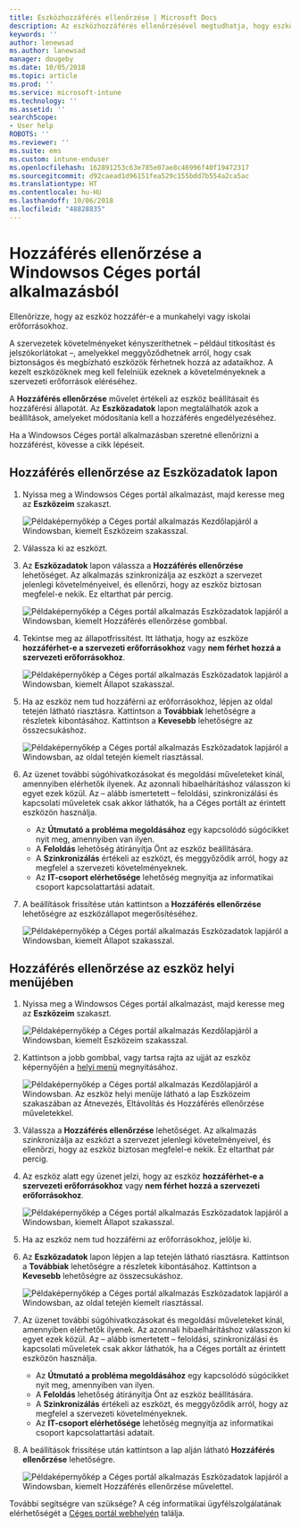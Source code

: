 ```yaml
---
title: Eszközhozzáférés ellenőrzése | Microsoft Docs
description: Az eszközhozzáférés ellenőrzésével megtudhatja, hogy eszköze megfelel-e a követelményeknek, valamint hozzáférhet-e munkahelyi vagy iskolai erőforrásokhoz.
keywords: ''
author: lenewsad
ms.author: lanewsad
manager: dougeby
ms.date: 10/05/2018
ms.topic: article
ms.prod: ''
ms.service: microsoft-intune
ms.technology: ''
ms.assetid: ''
searchScope:
- User help
ROBOTS: ''
ms.reviewer: ''
ms.suite: ems
ms.custom: intune-enduser
ms.openlocfilehash: 162891253c63e785e07ae8c46996f40f19472317
ms.sourcegitcommit: d92caead1d96151fea529c155bdd7b554a2ca5ac
ms.translationtype: HT
ms.contentlocale: hu-HU
ms.lasthandoff: 10/06/2018
ms.locfileid: "48828835"
---
```

# <a name="check-access-from-company-portal-app-for-windows"></a>Hozzáférés ellenőrzése a Windowsos Céges portál alkalmazásból

Ellenőrizze, hogy az eszköz hozzáfér-e a munkahelyi vagy iskolai erőforrásokhoz. 

A szervezetek követelményeket kényszeríthetnek &ndash; például titkosítást és jelszókorlátokat &ndash;, amelyekkel meggyőződhetnek arról, hogy csak biztonságos és megbízható eszközök férhetnek hozzá az adataikhoz. A kezelt eszközöknek meg kell felelniük ezeknek a követelményeknek a szervezeti erőforrások eléréséhez.

A **Hozzáférés ellenőrzése** művelet értékeli az eszköz beállításait és hozzáférési állapotát. Az **Eszközadatok** lapon megtalálhatók azok a beállítások, amelyeket módosítania kell a hozzáférés engedélyezéséhez. 

Ha a Windowsos Céges portál alkalmazásban szeretné ellenőrizni a hozzáférést, kövesse a cikk lépéseit.  

## <a name="check-access-from-device-details-page"></a>Hozzáférés ellenőrzése az Eszközadatok lapon  
1. Nyissa meg a Windowsos Céges portál alkalmazást, majd keresse meg az **Eszközeim** szakaszt.  

    ![Példaképernyőkép a Céges portál alkalmazás Kezdőlapjáról a Windowsban, kiemelt Eszközeim szakasszal.](./media/1809_CheckAccess_Context_Select_Device.png)  
2. Válassza ki az eszközt.  
3. Az **Eszközadatok** lapon válassza a **Hozzáférés ellenőrzése** lehetőséget. Az alkalmazás szinkronizálja az eszközt a szervezet jelenlegi követelményeivel, és ellenőrzi, hogy az eszköz biztosan megfelel-e nekik. Ez eltarthat pár percig.  

    ![Példaképernyőkép a Céges portál alkalmazás Eszközadatok lapjáról a Windowsban, kiemelt Hozzáférés ellenőrzése gombbal.](./media/1809_CheckAccess_Checking_Status.png) 

4. Tekintse meg az állapotfrissítést. Itt láthatja, hogy az eszköze **hozzáférhet-e a szervezeti erőforrásokhoz** vagy **nem férhet hozzá a szervezeti erőforrásokhoz**.  

   ![Példaképernyőkép a Céges portál alkalmazás Eszközadatok lapjáról a Windowsban, kiemelt Állapot szakasszal.](./media/1809_CheckAccess_Device_details_status1.png)  
   
5. Ha az eszköz nem tud hozzáférni az erőforrásokhoz, lépjen az oldal tetején látható riasztásra. Kattintson a **Továbbiak** lehetőségre a részletek kibontásához. Kattintson a **Kevesebb** lehetőségre az összecsukáshoz.  

    ![Példaképernyőkép a Céges portál alkalmazás Eszközadatok lapjáról a Windowsban, az oldal tetején kiemelt riasztással.](./media/1809_CheckAccess_Device_details_alert1.png)  

6. Az üzenet további súgóhivatkozásokat és megoldási műveleteket kínál, amennyiben elérhetők ilyenek. Az azonnali hibaelhárításhoz válasszon ki egyet ezek közül. Az &ndash; alább ismertetett &ndash; feloldási, szinkronizálási és kapcsolati műveletek csak akkor láthatók, ha a Céges portált az érintett eszközön használja.  

     * Az **Útmutató a probléma megoldásához** egy kapcsolódó súgócikket nyit meg, amennyiben van ilyen.  
     * A **Feloldás** lehetőség átirányítja Önt az eszköz beállítására.  
     * A **Szinkronizálás** értékeli az eszközt, és meggyőződik arról, hogy az megfelel a szervezeti követelményeknek.  
     * Az **IT-csoport elérhetősége** lehetőség megnyitja az informatikai csoport kapcsolattartási adatait.   
 
6. A beállítások frissítése után kattintson a **Hozzáférés ellenőrzése** lehetőségre az eszközállapot megerősítéséhez.  

    ![Példaképernyőkép a Céges portál alkalmazás Eszközadatok lapjáról a Windowsban, kiemelt Állapot szakasszal.](./media/1809_CheckAccess_Device_details_status1.png)  

## <a name="check-access-from-device-context-menu"></a>Hozzáférés ellenőrzése az eszköz helyi menüjében  
1. Nyissa meg a Windowsos Céges portál alkalmazást, majd keresse meg az **Eszközeim** szakaszt.  

    ![Példaképernyőkép a Céges portál alkalmazás Kezdőlapjáról a Windowsban, kiemelt Eszközeim szakasszal.](./media/1809_CheckAccess_Context_Select_Device.png)  

2. Kattintson a jobb gombbal, vagy tartsa rajta az ujját az eszköz képernyőjén a [helyi menü](https://docs.microsoft.com//windows/uwp/design/controls-and-patterns/menus) megnyitásához.  

    ![Példaképernyőkép a Céges portál alkalmazás Kezdőlapjáról a Windowsban. Az eszköz helyi menüje látható a lap **Eszközeim** szakaszában az Átnevezés, Eltávolítás és Hozzáférés ellenőrzése műveletekkel.](./media/1809_DeviceContextMenu_Windows_CP.png)  
3. Válassza a **Hozzáférés ellenőrzése** lehetőséget. Az alkalmazás szinkronizálja az eszközt a szervezet jelenlegi követelményeivel, és ellenőrzi, hogy az eszköz biztosan megfelel-e nekik. Ez eltarthat pár percig.  
 
4. Az eszköz alatt egy üzenet jelzi, hogy az eszköz **hozzáférhet-e a szervezeti erőforrásokhoz** vagy **nem férhet hozzá a szervezeti erőforrásokhoz**. 

    ![Példaképernyőkép a Céges portál alkalmazás Eszközadatok lapjáról a Windowsban, kiemelt Állapot szakasszal.](./media/1809_CheckAccess_Context_Menu_Alert2.png) 

5. Ha az eszköz nem tud hozzáférni az erőforrásokhoz, jelölje ki.  
6. Az **Eszközadatok** lapon lépjen a lap tetején látható riasztásra. Kattintson a **Továbbiak** lehetőségre a részletek kibontásához. Kattintson a **Kevesebb** lehetőségre az összecsukáshoz.  

    ![Példaképernyőkép a Céges portál alkalmazás Eszközadatok lapjáról a Windowsban, az oldal tetején kiemelt riasztással.](./media/1809_CheckAccess_Device_details_alert1.png)  

6. Az üzenet további súgóhivatkozásokat és megoldási műveleteket kínál, amennyiben elérhetők ilyenek. Az azonnali hibaelhárításhoz válasszon ki egyet ezek közül. Az &ndash; alább ismertetett &ndash; feloldási, szinkronizálási és kapcsolati műveletek csak akkor láthatók, ha a Céges portált az érintett eszközön használja.  

     * Az **Útmutató a probléma megoldásához** egy kapcsolódó súgócikket nyit meg, amennyiben van ilyen.  
     * A **Feloldás** lehetőség átirányítja Önt az eszköz beállítására.  
     * A **Szinkronizálás** értékeli az eszközt, és meggyőződik arról, hogy az megfelel a szervezeti követelményeknek.  
     * Az **IT-csoport elérhetősége** lehetőség megnyitja az informatikai csoport kapcsolattartási adatait.    

7. A beállítások frissítése után kattintson a lap alján látható **Hozzáférés ellenőrzése** lehetőségre.  

    ![Példaképernyőkép a Céges portál alkalmazás Eszközadatok lapjáról a Windowsban, kiemelt Hozzáférés ellenőrzése művelettel.](./media/1809_CheckAccess_Device_details_button.png) 


További segítségre van szüksége? A cég informatikai ügyfélszolgálatának elérhetőségét a [Céges portál webhelyén](https://go.microsoft.com/fwlink/?linkid=2010980) találja.
